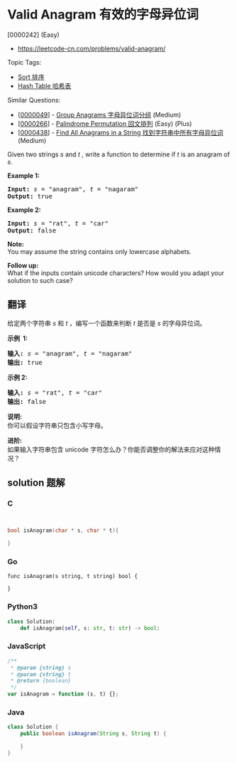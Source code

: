 # Valid Anagram 有效的字母异位词

[0000242] (Easy)

- https://leetcode-cn.com/problems/valid-anagram/

Topic Tags:

- [Sort 排序](https://leetcode-cn.com/tag/sort/)
- [Hash Table 哈希表](https://leetcode-cn.com/tag/hash-table/)

Similar Questions:

- [[0000049](https://leetcode-cn.com/problems/group-anagrams/)] - [Group Anagrams 字母异位词分组](./0000049.group-anagrams.md) (Medium)
- [[0000266](https://leetcode-cn.com/problems/palindrome-permutation/)] - [Palindrome Permutation 回文排列](./0000266.palindrome-permutation.md) (Easy) (Plus)
- [[0000438](https://leetcode-cn.com/problems/find-all-anagrams-in-a-string/)] - [Find All Anagrams in a String 找到字符串中所有字母异位词](./0000438.find-all-anagrams-in-a-string.md) (Medium)

Given two strings _s_ and _t_ , write a function to determine if _t_ is an anagram of _s_.

**Example 1:**

<pre><b>Input:</b> <em>s</em> = "anagram", <em>t</em> = "nagaram"
<b>Output:</b> true
</pre>

**Example 2:**

<pre><b>Input:</b> <em>s</em> = "rat", <em>t</em> = "car"
<b>Output: </b>false
</pre>

**Note:**  
You may assume the string contains only lowercase alphabets.

**Follow up:**  
What if the inputs contain unicode characters? How would you adapt your solution to such case?

## 翻译

给定两个字符串 _s_ 和 _t_ ，编写一个函数来判断 _t_ 是否是 _s_ 的字母异位词。

**示例  1:**

<pre><strong>输入:</strong> <em>s</em> = "anagram", <em>t</em> = "nagaram"
<strong>输出:</strong> true
</pre>

**示例 2:**

<pre><strong>输入:</strong> <em>s</em> = "rat", <em>t</em> = "car"
<strong>输出: </strong>false</pre>

**说明:**  
你可以假设字符串只包含小写字母。

**进阶:**  
如果输入字符串包含 unicode 字符怎么办？你能否调整你的解法来应对这种情况？

## solution 题解

### C

```c


bool isAnagram(char * s, char * t){

}


```

### Go

```golang
func isAnagram(s string, t string) bool {

}
```

### Python3

```python
class Solution:
    def isAnagram(self, s: str, t: str) -> bool:
```

### JavaScript

```javascript
/**
 * @param {string} s
 * @param {string} t
 * @return {boolean}
 */
var isAnagram = function (s, t) {};
```

### Java

```java
class Solution {
    public boolean isAnagram(String s, String t) {

    }
}
```
